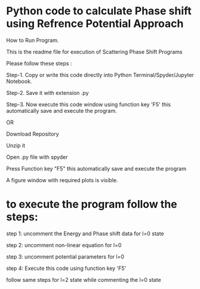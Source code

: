# Python code to calculate Phase shift using Refrence Potential Approach
How to Run Program.

This is the readme file for execution of Scattering Phase Shift Programs

Please follow these steps :

Step-1. Copy or write this code directly into Python Terminal/Spyder/Jupyter Notebook.

Step-2. Save it with extension .py

Step-3. Now execute this code window using function key 'F5' this automatically save and execute the program.


OR

Download Repository

Unzip it

Open .py file with spyder

Press Function key "F5" this automatically save and execute the program

A figure window with required plots is visible.


# to execute the program follow the steps:

step 1: uncomment the Energy and Phase shift data for l=0 state 

step 2: uncomment non-linear equation for l=0

step 3: uncomment potential parameters for l=0

step 4: Execute this code using function key 'F5'

follow same steps for l=2 state while commenting the l=0 state

